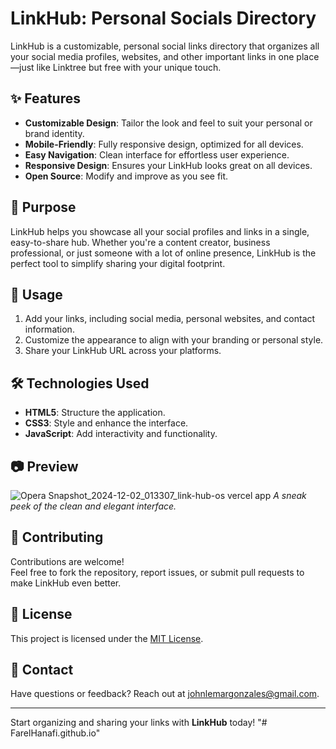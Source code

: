 # LinkHub: Personal Socials Directory

LinkHub is a customizable, personal social links directory that organizes all your social media profiles, websites, and other important links in one place—just like Linktree but free with your unique touch.

## ✨ Features

- **Customizable Design**: Tailor the look and feel to suit your personal or brand identity.
- **Mobile-Friendly**: Fully responsive design, optimized for all devices.
- **Easy Navigation**: Clean interface for effortless user experience.
- **Responsive Design**: Ensures your LinkHub looks great on all devices.
- **Open Source**: Modify and improve as you see fit.

## 🎯 Purpose

LinkHub helps you showcase all your social profiles and links in a single, easy-to-share hub. Whether you're a content creator, business professional, or just someone with a lot of online presence, LinkHub is the perfect tool to simplify sharing your digital footprint.

## 📌 Usage

1. Add your links, including social media, personal websites, and contact information.
2. Customize the appearance to align with your branding or personal style.
3. Share your LinkHub URL across your platforms.

## 🛠️ Technologies Used

- **HTML5**: Structure the application.
- **CSS3**: Style and enhance the interface.
- **JavaScript**: Add interactivity and functionality.

## 📷 Preview

![Opera Snapshot_2024-12-02_013307_link-hub-os vercel app](https://github.com/user-attachments/assets/16ab3eef-35f1-4261-8c21-8eaa6f9a2d48)
_A sneak peek of the clean and elegant interface._

## 🤝 Contributing

Contributions are welcome!  
Feel free to fork the repository, report issues, or submit pull requests to make LinkHub even better.

## 📄 License

This project is licensed under the [MIT License](LICENSE).

## 📧 Contact

Have questions or feedback? Reach out at [johnlemargonzales@gmail.com](mailto:johnlemargonzales@gmail.com).

---
Start organizing and sharing your links with **LinkHub** today!
"# FarelHanafi.github.io" 
